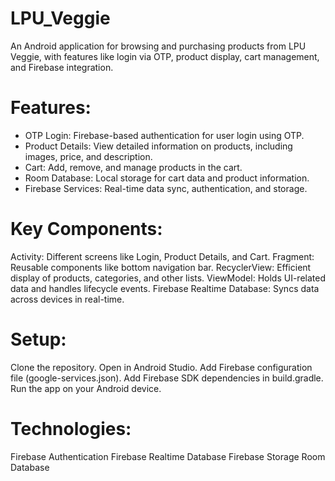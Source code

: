 # LPU_Veggie

An Android application for browsing and purchasing products from LPU Veggie, with features like login via OTP, product display, cart management, and Firebase integration.

# Features:
+ OTP Login: Firebase-based authentication for user login using OTP.
+ Product Details: View detailed information on products, including images, price, and description.
+ Cart: Add, remove, and manage products in the cart.
+ Room Database: Local storage for cart data and product information.
+ Firebase Services: Real-time data sync, authentication, and storage.

# Key Components:
Activity: Different screens like Login, Product Details, and Cart.
Fragment: Reusable components like bottom navigation bar.
RecyclerView: Efficient display of products, categories, and other lists.
ViewModel: Holds UI-related data and handles lifecycle events.
Firebase Realtime Database: Syncs data across devices in real-time.

# Setup:
Clone the repository.
Open in Android Studio.
Add Firebase configuration file (google-services.json).
Add Firebase SDK dependencies in build.gradle.
Run the app on your Android device.

# Technologies:
Firebase Authentication
Firebase Realtime Database
Firebase Storage
Room Database
